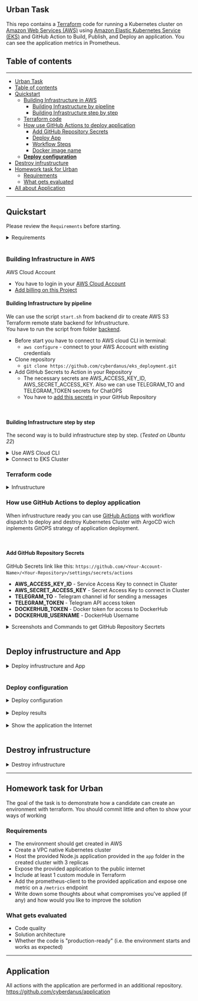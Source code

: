 ## Urban Task

This repo contains a [Terraform](https://www.terraform.io) code for running a Kubernetes cluster on [Amazon Web Services (AWS)](https://aws.amazon.com/) using [Amazon Elastic Kubernetes Service (EKS)](https://aws.amazon.com/eks/) and GitHub Action to Build, Publish, and Deploy an application. You can see the application metrics in Prometheus.

## Table of contents

---

- [Urban Task](#urban-task)
- [Table of contents](#table-of-contents)
- [Quickstart](#quickstart)
  - [Building Infrastructure in AWS](#building-infrastructure-in-aws)
    - [Building Infrastructure by pipeline](#building-infrastructure-by-pipeline)
    - [Building Infrastructure step by step](#building-infrastructure-step-by-step)
  - [Terraform code](#terraform-code)
  - [How use GitHub Actions to deploy application](#how-use-github-actions-to-deploy-application)
    - [Add GitHub Repository Secrets](#add-github-repository-secrets)
    - [Deploy App](#deploy-app)
    - [Workflow Steps](#workflow-steps)
    - [Docker image name](#docker-image-name)
  - [**Deploy configuration**](#deploy-configuration)
- [Destroy infrustructure](#destroy-infrustructure)
- [Homework task for Urban](#homework-task-for-urban)
  - [Requirements](#requirements)
  - [What gets evaluated](#what-gets-evaluated)
- [All about Application](#application)
---

## Quickstart

Please review the `Requirements` before starting.

<details><summary>Requirements</summary>

**Requirements**

* Terraform and kubectl are [installed](#software-dependencies) on the machine where Terraform manifests is executed.
* The Compute Engine and Kubernetes Engine APIs are [active](#enable-apis) on the project you will launch the cluster in.

**Amazon Cloud Account**
- You have to loginin your Amazon Cloud Account
- [Add billing on this Project](https://aws.amazon.com/premiumsupport/knowledge-center/tags-billing-cost-center-project/)

**Software Dependencies**
- [kubectl](https://github.com/kubernetes/kubernetes/releases) >= 1.26.x

**Terraform and Plugins**
- [Terraform](https://www.terraform.io/downloads.html)    >= 1.3.x
- [Terraform Provider for AWS] [terraform-provider-aws](https://registry.terraform.io/providers/hashicorp/aws/latest) >= 4.55.x

</details></br>

### Building Infrastructure in AWS

AWS Cloud Account
  * You have to login in your [AWS Cloud Account](https://console.aws.amazon.com/console/home?nc2=h_ct&src=header-signin)
  * [Add billing on this Project](https://aws.amazon.com/premiumsupport/knowledge-center/tags-billing-cost-center-project)

#### Building Infrastructure by pipeline

We can use the script `start.sh` from backend dir to create AWS S3 Terraform remote state backend for Infrustructure.  
You have to run the script from folder [backend](/backend/).  

  * Before start you have to connect to AWS cloud CLI in terminal:
    * `aws configure` - connect to your AWS Account with existing credentials
  * Clone repository
    * `git clone https://github.com/cyberdanus/eks_deployment.git`
  * Add GitHub Secrets to Action in your Repository
    * The necessary secrets are AWS_ACCESS_KEY_ID, AWS_SECRET_ACCESS_KEY. Also we can use TELEGRAM_TO and TELEGRAM_TOKEN secrets for ChatOPS
    * You have to [add this secrets](#how-use-github-actions-to-deploy-application) in your GitHub Repository

</br>

#### Building Infrastructure step by step

The second way is to build infrastructure step by step. (*Tested on Ubuntu 22*)

<details><summary>Use AWS Cloud CLI</summary>

* Go to [AWS Cloud Console](https://console.aws.amazon.com/console/home?nc2=h_ct&src=header-signin) and autorize.
* [Install the AWS cloud CLI](https://docs.aws.amazon.com/cli/latest/userguide/getting-started-install.html)
* [Install the Terraform CLI](https://developer.hashicorp.com/terraform/tutorials/aws-get-started/install-cli)


```bash
# install AWS cloud CLI for Ubuntu
curl "https://awscli.amazonaws.com/awscli-exe-linux-x86_64.zip" -o "awscliv2.zip"
unzip awscliv2.zip
sudo ./aws/install

# install Terraform CLI for Ubuntu
sudo apt-get update && sudo apt-get install -y gnupg software-properties-common

# Connect to AWS CLI with existing credentials
aws configure
```

# Clone GitHub repository
```bash  
git clone https://github.com/cyberdanus/eks_deployment.git
```
# Create Remote tfstate S3 Bucket to save tfstate-files
You have to run the terraform cli from folder [backend](/backend/).  
```bash
# Go to folder `backend` and run commands:
terraform init
terraform apply -auto-approve


```
# Create infrastructure with Terraform
You have to run the terraform cli from folder [eks_dep](/eks_dep/).  
```bash
# Go to folder `eks_dep` and run commands:
terraform init
terraform apply -auto-approve


```
</details>

<details><summary>Connect to EKS Cluster</summary>

Then you have to Connect to EKS Cluster

```bash
# Update the kubectl configuration:
aws eks --region $(terraform output -raw region) update-kubeconfig --name $(terraform output -raw cluster_name)

# test connetion
kubectl get nodes
```

</details>


### Terraform code

<details><summary>Infrustructure</summary>

Any manifests are based at [eks_dep](/eks_dep/) directory.


* **eks-cluster.tf** - EKS Kubernetes (K8s) CLuster
* **main.tf** - TF requerments: backend, requiered providers and providers, Datasources
* **vpc.tf** - VPC, Subnet, Router, NAT, Firewall
* **outputs.tf** - Output data
* **variables.tf** - Used variables



</details>

### How use GitHub Actions to deploy application

When infrustructure ready you can use [GitHub Actions](https://github.com/cyberdanus/eks_deployment/blob/main/.github/workflows/main.yml) with workflow dispatch to deploy and destroy Kubernetes Cluster with ArgoCD wich inplements GitOPS strategy of application deployment.

</br>

#### Add GitHub Repository Secrets

GitHub Secrets link like this: `https://github.com/<Your-Account-Name>/<Your-Repository>/settings/secrets/actions`

  * **AWS_ACCESS_KEY_ID** - Service Access Key to connect in Cluster
  * **AWS_SECRET_ACCESS_KEY** - Secret Access Key to connect in Cluster
  * **TELEGRAM_TO** - Telegram channel id for sending a messages
  * **TELEGRAM_TOKEN** - Telegram API access token
  * **DOCKERHUB_TOKEN** - Docker token for access to DockerHub
  * **DOCKERHUB_USERNAME** - DockerHub Username

<details><summary>Screenshots and Commands to get GitHub Repository Secrtets</summary>

</br>

* You can Get Secrets by  command.
```bash
terraform output
```

* Example of output:

![start_output](documentation/pics/start_output.png)

* GitHub Secrets link like this: `https://github.com/<Your-Account-Name>/<Your-Repository>/settings/secrets/actions`
* Screenshot from GitHub Repository Secrets page

![repo_secrets](documentation/pics/repo_secrets.png)

</details></br>


## Deploy infrustructure and App

<details><summary>Deploy infrustructure and App</summary>

You have to go in [GitHub Actions page](https://github.com/cyberdanus/eks_deployment/blob/main/.github/workflows/main.yml) and run `Install` like on picture bellow.

![Build and Deploy to EKS](documentation/pics/eks_install.png)

</br>

#### Workflow Steps
* **Checkout** - Clone GitHub repository
* **Setup Terraform** - Setup terraform CLI utility
* **Setup KubeCTL** - Setup kubectl CLI utility  
* **Install AWS CLI** - Setup aws CLI utility 
* **Configure AWS Credentials** - Configure the AWS credentials so we can deploy to the cluster
* **Terraform Fmt** - Rewrite Terraform configuration files to a canonical format and style
* **Terraform Init** - Terraform's command for initialize the working directory.
* **Terraform Validate** - Validate Terraform configuration files in a directory.  
* **Terraform Plan** -  Creates Terraform execution plan, for preview the changes that plans to make to your infrastructure
* **Terraform Apply Force** - Force execute for apply the actions proposed in a Terraform plan.
* **Terraform Destroy Force** - Force execute for destroy the actions proposed in a Terraform plan.
* **Deploy to Terraform** - Deploy pre init applications to EKS Cluster.
* **Deploy to ArgoCD** - Deploy in Cluster any stages of application.
* **Send Telegram message on push** - ChatOPS implementation.

</br>

#### Docker image name
Docker image has image name: 
* `https://hub.docker.com/r/cyberdanus/my_app:latest`

</details></br>

### **Deploy configuration**

<details><summary>Deploy configuration</summary>

Deploy use ArgoCD for continuous deployment, all configuration files you can find in folder [argo_cd](/argo_cd/)

![Connect to ArgoCD & admin password](documentation/pics/argocd.png)
![ArgoCD login promt](documentation/pics/argocd1.png)

* `ingress-nginx.yaml` - Deploy NGINX ingress controller from HELM chart
* `prom.yaml` - Deploy Kube-Prometheus Operator from HELM chart
* `prodenv.yaml` - Deploy a Production environment of the application
* `testenv.yaml` - Deploy a Test environment of the application
* `stageenv.yaml` - Deploy a Stage environment of the application

</details>
</br><details><summary>Deploy results</summary>

![Telegram output](documentation/pics/Telegram_Output.png)
![Application on web](documentation/pics/http.png)
![Application test diffirent Pods](documentation/pics/test.png)
![Pods in Lens](documentation/pics/LensPods.png)
![Stages in ArgoCI](documentation/pics/ArgoCI.png)
![Connect toPrometheus](documentation/pics/prometheus_connect.png)
![Metrics in Prometheus](documentation/pics/prometheus_metrics.png)
![Prometheus metrics graph](/documentation/pics/prometheus_metrics2.png)
</details></br>

<details><summary>Show the application the Internet</summary>

In this task i use dynamic name wich assigned to ingress controller. In future if domain was enable to assign we able to use Route53 for dynamic name assigning to the project.

![Ingress WEB url](documentation/pics/ingress.png)
![Stage pods](documentation/pics/stage.png)
![Stage pod metrics](documentation/pics/stagem.png)
![Test pods](documentation/pics/test.png)
![Test pod metrics](documentation/pics/testm.png)

</details></br>




## Destroy infrustructure

<details><summary>Destroy infrustructure</summary>

You have to go in [GitHub Actions page](https://github.com/cyberdanus/eks_deployment/blob/main/.github/workflows/main.yml) and run `Destroy` like on picture bellow.
(*it takes about 15-20 minutes*)
![Destroy EKS](documentation/pics/eks_destory.png)

</details>



---

## Homework task for Urban


The goal of the task is to demonstrate how a candidate can create an environment with terraform. You should commit little and often to show your ways of working

### Requirements

- The environment should get created in AWS
- Create a VPC native Kubernetes cluster
- Host the provided Node.js application provided in the `app` folder in the created cluster with 3 replicas
- Expose the provided application to the public internet
- Include at least 1 custom module in Terraform
- Add the prometheus-client to the provided application and expose one metric on a `/metrics` endpoint
- Write down some thoughts about what compromises you've applied (if any) and how would you like to improve the solution

### What gets evaluated

- Code quality
- Solution architecture
- Whether the code is "production-ready" (i.e. the environment starts and works as expected)


---

## Application

All actions with the application are performed in an additional repository.
https://github.com/cyberdanus/application


